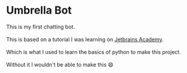 # Umbrella Bot
This is my first chatting bot. <br></br>
This is based on a tutorial I was learning on <a href="https://www.jetbrains.com/academy/">Jetbrains Academy</a>. <br></br>
Which is what I used to learn the basics of python to make this project. <br></br>
Without it I wouldn't be able to make this 😄

